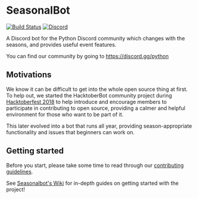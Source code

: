# SeasonalBot 

[![Build Status](https://dev.azure.com/python-discord/Python%20Discord/_apis/build/status/Seasonal%20Bot%20(Mainline))](https://dev.azure.com/python-discord/Python%20Discord/_build/latest?definitionId=3)
[![Discord](https://img.shields.io/static/v1?label=Python%20Discord&logo=discord&message=%3E30k%20members&color=%237289DA&logoColor=white)](https://discord.gg/2B963hn)

A Discord bot for the Python Discord community which changes with the seasons, and provides useful event features.

You can find our community by going to https://discord.gg/python

## Motivations

We know it can be difficult to get into the whole open source thing at first. To help out, we started the HacktoberBot community project during [Hacktoberfest 2018](https://hacktoberfest.digitalocean.com) to help introduce and encourage members to participate in contributing to open source, providing a calmer and helpful environment for those who want to be part of it.

This later evolved into a bot that runs all year, providing season-appropriate functionality and issues that beginners can work on.

## Getting started
Before you start, please take some time to read through our [contributing guidelines](CONTRIBUTING.md).

See [Seasonalbot's Wiki](https://pythondiscord.com/pages/contributing/seasonalbot/) for in-depth guides on getting started with the project!
